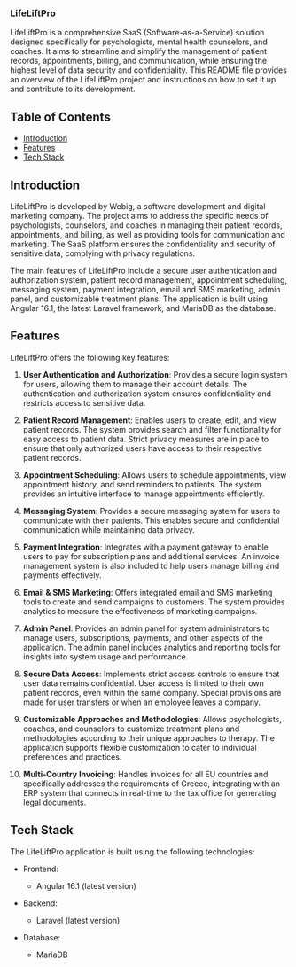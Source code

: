 ### LifeLiftPro

LifeLiftPro is a comprehensive SaaS (Software-as-a-Service) solution designed specifically for psychologists, mental health counselors, and coaches. It aims to streamline and simplify the management of patient records, appointments, billing, and communication, while ensuring the highest level of data security and confidentiality. This README file provides an overview of the LifeLiftPro project and instructions on how to set it up and contribute to its development.

## Table of Contents

- [Introduction](#introduction)
- [Features](#features)
- [Tech Stack](#tech-stack)

## Introduction

LifeLiftPro is developed by Webig, a software development and digital marketing company. The project aims to address the specific needs of psychologists, counselors, and coaches in managing their patient records, appointments, and billing, as well as providing tools for communication and marketing. The SaaS platform ensures the confidentiality and security of sensitive data, complying with privacy regulations.

The main features of LifeLiftPro include a secure user authentication and authorization system, patient record management, appointment scheduling, messaging system, payment integration, email and SMS marketing, admin panel, and customizable treatment plans. The application is built using Angular 16.1, the latest Laravel framework, and MariaDB as the database.

## Features

LifeLiftPro offers the following key features:

1. **User Authentication and Authorization**: Provides a secure login system for users, allowing them to manage their account details. The authentication and authorization system ensures confidentiality and restricts access to sensitive data.

2. **Patient Record Management**: Enables users to create, edit, and view patient records. The system provides search and filter functionality for easy access to patient data. Strict privacy measures are in place to ensure that only authorized users have access to their respective patient records.

3. **Appointment Scheduling**: Allows users to schedule appointments, view appointment history, and send reminders to patients. The system provides an intuitive interface to manage appointments efficiently.

4. **Messaging System**: Provides a secure messaging system for users to communicate with their patients. This enables secure and confidential communication while maintaining data privacy.

5. **Payment Integration**: Integrates with a payment gateway to enable users to pay for subscription plans and additional services. An invoice management system is also included to help users manage billing and payments effectively.

6. **Email & SMS Marketing**: Offers integrated email and SMS marketing tools to create and send campaigns to customers. The system provides analytics to measure the effectiveness of marketing campaigns.

7. **Admin Panel**: Provides an admin panel for system administrators to manage users, subscriptions, payments, and other aspects of the application. The admin panel includes analytics and reporting tools for insights into system usage and performance.

8. **Secure Data Access**: Implements strict access controls to ensure that user data remains confidential. User access is limited to their own patient records, even within the same company. Special provisions are made for user transfers or when an employee leaves a company.

9. **Customizable Approaches and Methodologies**: Allows psychologists, coaches, and counselors to customize treatment plans and methodologies according to their unique approaches to therapy. The application supports flexible customization to cater to individual preferences and practices.

10. **Multi-Country Invoicing**: Handles invoices for all EU countries and specifically addresses the requirements of Greece, integrating with an ERP system that connects in real-time to the tax office for generating legal documents.

## Tech Stack

The LifeLiftPro application is built using the following technologies:

- Frontend:
  - Angular 16.1 (latest version)

- Backend:
  - Laravel (latest version)

- Database:
  - MariaDB

